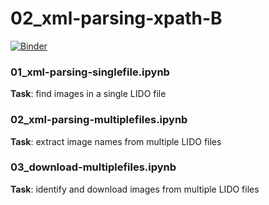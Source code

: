 # 02_xml-parsing-xpath-B

[![Binder](https://mybinder.org/badge_logo.svg)](https://mybinder.org/v2/gh/ikyriazi/02_xml-parsing-xpath-B/HEAD)

### 01_xml-parsing-singlefile.ipynb

**Task**: find images in a single LIDO file

### 02_xml-parsing-multiplefiles.ipynb

**Task**: extract image names from multiple LIDO files

### 03_download-multiplefiles.ipynb

**Task**: identify and download images from multiple LIDO files
